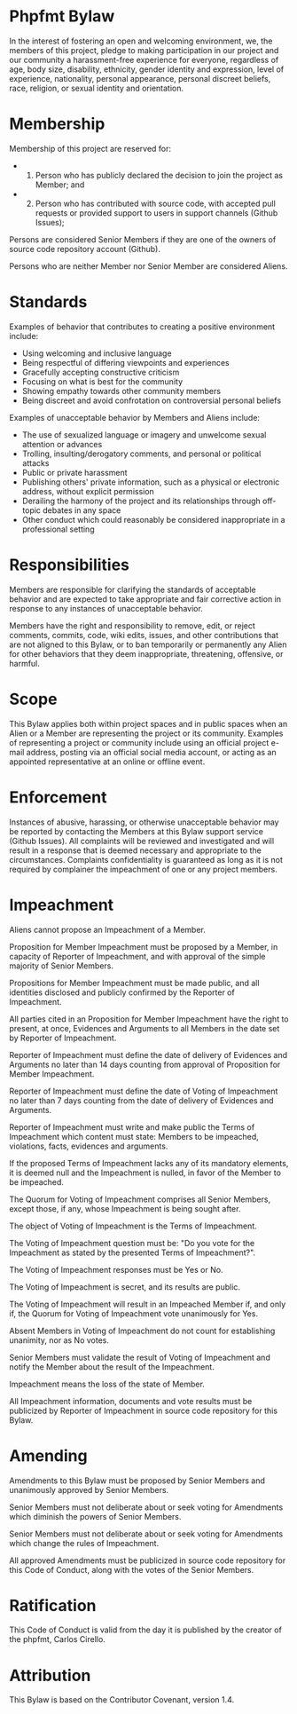# Phpfmt Bylaw 

In the interest of fostering an open and welcoming environment, we, the members of this project, pledge to making participation in our project and our community a harassment-free experience for everyone, regardless of age, body size, disability, ethnicity, gender identity and expression, level of experience, nationality, personal appearance, personal discreet beliefs, race, religion, or sexual identity and orientation.

# Membership
Membership of this project are reserved for:
- 1) Person who has publicly declared the decision to join the project as Member; and
- 2) Person who has contributed with source code, with accepted pull requests or provided support to users in support channels (Github Issues);

Persons are considered Senior Members if they are one of the owners of source code repository account (Github). 

Persons who are neither Member nor Senior Member are considered Aliens.

# Standards
Examples of behavior that contributes to creating a positive environment include:
- Using welcoming and inclusive language
- Being respectful of differing viewpoints and experiences
- Gracefully accepting constructive criticism
- Focusing on what is best for the community
- Showing empathy towards other community members
- Being discreet and avoid confrotation on controversial personal beliefs

Examples of unacceptable behavior by Members and Aliens include:
- The use of sexualized language or imagery and unwelcome sexual attention or advances
- Trolling, insulting/derogatory comments, and personal or political attacks
- Public or private harassment
- Publishing others' private information, such as a physical or electronic address, without explicit permission
- Derailing the harmony of the project and its relationships through off-topic debates in any space
- Other conduct which could reasonably be considered inappropriate in a professional setting


# Responsibilities
Members are responsible for clarifying the standards of acceptable behavior and are expected to take appropriate and fair corrective action in response to any instances of unacceptable behavior.

Members have the right and responsibility to remove, edit, or reject comments, commits, code, wiki edits, issues, and other contributions that are not aligned to this Bylaw, or to ban temporarily or permanently any Alien for other behaviors that they deem inappropriate, threatening, offensive, or harmful.

# Scope
This Bylaw applies both within project spaces and in public spaces when an Alien or a Member are representing the project or its community. Examples of representing a project or community include using an official project e-mail address, posting via an official social media account, or acting as an appointed representative at an online or offline event.

# Enforcement
Instances of abusive, harassing, or otherwise unacceptable behavior may be reported by contacting the Members at this Bylaw support service (Github Issues). All complaints will be reviewed and investigated and will result in a response that is deemed necessary and appropriate to the circumstances. Complaints confidentiality is guaranteed as long as it is not required by complainer the impeachment of one or any project members. 

# Impeachment
Aliens cannot propose an Impeachment of a Member.

Proposition for Member Impeachment must be proposed by a Member, in capacity of Reporter of Impeachment, and with approval of the simple majority of Senior Members. 

Propositions for Member Impeachment must be made public, and all identities disclosed and publicly confirmed by the Reporter of Impeachment. 

All parties cited in an Proposition for Member Impeachment have the right to present, at once, Evidences and Arguments to all Members in the date set by Reporter of Impeachment. 

Reporter of Impeachment must define the date of delivery of Evidences and Arguments no later than 14 days counting from approval of Proposition for Member Impeachment. 

Reporter of Impeachment must define the date of Voting of Impeachment no later than 7 days counting from the date of delivery of Evidences and Arguments. 

Reporter of Impeachment must write and make public the Terms of Impeachment which content must state: Members to be impeached, violations, facts, evidences and arguments. 

If the proposed Terms of Impeachment lacks any of its mandatory elements, it is deemed null and the Impeachment is nulled, in favor of the Member to be impeached. 

The Quorum for Voting of Impeachment comprises all Senior Members, except those, if any, whose Impeachment is being sought after. 

The object of Voting of Impeachment is the Terms of Impeachment. 

The Voting of Impeachment question must be: "Do you vote for the Impeachment as stated by the presented Terms of Impeachment?". 

The Voting of Impeachment responses must be Yes or No. 

The Voting of Impeachment is secret, and its results are public. 

The Voting of Impeachment will result in an Impeached Member if, and only if, the Quorum for Voting of Impeachment vote unanimously for Yes. 

Absent Members in Voting of Impeachment do not count for establishing unanimity, nor as No votes.

Senior Members must validate the result of Voting of Impeachment and notify the Member about the result of the Impeachment. 

Impeachment means the loss of the state of Member. 

All Impeachment information, documents and vote results must be publicized by Reporter of Impeachment in source code repository for this Bylaw. 

# Amending   
Amendments to this Bylaw must be proposed by Senior Members and unanimously approved by Senior Members.

Senior Members must not deliberate about or seek voting for Amendments which diminish the powers of Senior Members.

Senior Members must not deliberate about or seek voting for Amendments which change the rules of Impeachment. 

All approved Amendments must be publicized in source code repository for this Code of Conduct, along with the votes of the Senior Members. 

# Ratification 
This Code of Conduct is valid from the day it is published by the creator of the phpfmt, Carlos Cirello.

# Attribution
This Bylaw is based on the Contributor Covenant, version 1.4.
